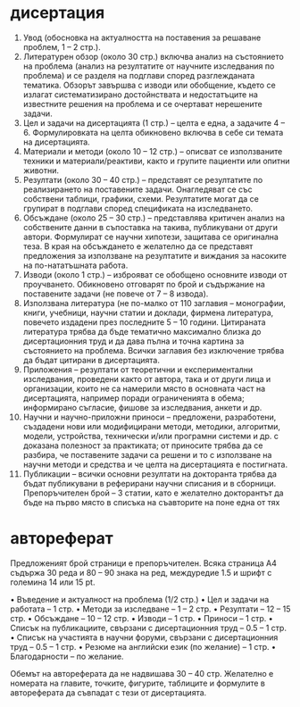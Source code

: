 # дисертация 

1. Увод (обосновка на актуалността на поставения за решаване проблем, 1 – 2 стр.).
2. Литературен обзор (около 30 стр.) включва анализ на състоянието на проблема (анализ на резултатите от научните изследвания по проблема) и се разделя на подглави според разглежданата тематика. Обзорът завършва с изводи или обобщение, където се излагат систематизирано достойнствата и недостатъците на известните решения на проблема и се очертават нерешените задачи.
3. Цел и задачи на дисертацията (1  стр.) – целта е една, а задачите 4 – 6. Формулировката на целта обикновено включва в себе си темата на дисертацията.
4. Материали и методи (около 10 – 12 стр.) – описват се използваните техники и материали/реактиви, както и групите пациенти или опитни животни.
5. Резултати (около 30 – 40 стр.) – представят се резултатите по реализирането на поставените задачи. Онагледяват се със собствени таблици, графики, схеми. Резултатите могат да се групират в подглави според спецификата на изследването.
6. Обсъждане (около 25 – 30 стр.) – представлява критичен анализ на собствените данни в съпоставка на такива, публикувани от други автори. Формулират се научни хипотези, защитава се оригинална теза. В края на обсъждането е желателно да се представят предложения за използване на резултатите и виждания за насоките на по-нататъшната работа.
7. Изводи (около 1 стр.) – изброяват се обобщено основните изводи от проучването. Обикновено отговарят по брой и съдържание на поставените задачи (не повече от 7 – 8 извода).
8. Използвана литература (не по-малко от 110 заглавия – монографии, книги, учебници, научни статии и доклади, фирмена литература, повечето издадени през последните 5 – 10 години. Цитираната литература трябва да бъде тематично максимално близка до дисертационния труд и да дава пълна и точна картина за състоянието на проблема. Всички заглавия без изключение трябва да бъдат цитирани в дисертацията.
9. Приложения – резултати от теоретични и експериментални изследвания, проведени както от автора, така и от други лица и организации, които не са намерили място в основната част на дисертацията, например поради ограниченията в обема; информирано съгласие, фишове за изследвания, анкети и др.
10. Научни и научно-приложни приноси – предложени, разработени, създадени нови или модифицирани методи, методики, алгоритми, модели, устройства, технически и/или програмни системи и др. с доказана полезност за практиката; от приносите трябва да се разбира, че поставените задачи са решени и то с използване на научни методи и средства и че целта на дисертацията е постигната.
11.  Публикации – всички основни резултати на докторанта трябва да бъдат публикувани в реферирани научни списания и в сборници. Препоръчителен брой – 3 статии, като е желателно докторантът да бъде на първо място в списъка на съавторите на поне една от тях

# автореферат

Предложеният брой страници е препоръчителен. Всяка страница А4 съдържа 30 реда и 80 – 90 знака на ред, междуредие 1.5 и шрифт с големина 14 или 15 pt.

• Въведение и актуалност на проблема (1/2 стр.)
• Цел и задачи на работата – 1 стр.
• Методи за изследване – 1 – 2 стр.
• Резултати – 12 – 15 стр.
• Обсъждане – 10 – 12 стр.
• Изводи – 1 стр.
• Приноси – 1 стр.
• Списък на публикациите, свързани с дисертационния труд – 0.5 – 1 стр.
• Списък на участията в научни форуми, свързани с дисертационния труд – 0.5 – 1 стр.
• Резюме на английски език (по желание) – 1 стр.
• Благодарности – по желание.

Обемът на автореферата да не надвишава 30 – 40 стр. Желателно е номерата на главите, точките, фигурите, таблиците и формулите в автореферата да съвпадат с тези от дисертацията.